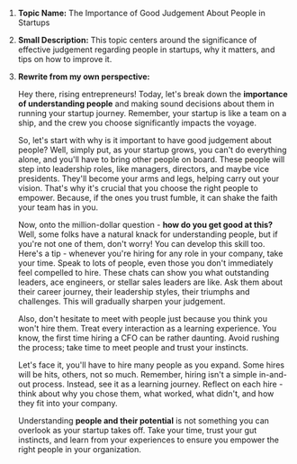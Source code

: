 1. **Topic Name:** The Importance of Good Judgement About People in Startups
2. **Small Description:** This topic centers around the significance of effective judgement regarding people in startups, why it matters, and tips on how to improve it.
3. **Rewrite from my own perspective:** 

   Hey there, rising entrepreneurs! Today, let's break down the **importance of understanding people** and making sound decisions about them in running your startup journey. Remember, your startup is like a team on a ship, and the crew you choose significantly impacts the voyage.

   So, let's start with why is it important to have good judgement about people? Well, simply put, as your startup grows, you can't do everything alone, and you'll have to bring other people on board. These people will step into leadership roles, like managers, directors, and maybe vice presidents. They'll become your arms and legs, helping carry out your vision. That's why it's crucial that you choose the right people to empower. Because, if the ones you trust fumble, it can shake the faith your team has in you. 

   Now, onto the million-dollar question - **how do you get good at this?** Well, some folks have a natural knack for understanding people, but if you're not one of them, don't worry! You can develop this skill too. Here's a tip - whenever you're hiring for any role in your company, take your time. Speak to lots of people, even those you don't immediately feel compelled to hire. These chats can show you what outstanding leaders, ace engineers, or stellar sales leaders are like. Ask them about their career journey, their leadership styles, their triumphs and challenges. This will gradually sharpen your judgement.

   Also, don't hesitate to meet with people just because you think you won't hire them. Treat every interaction as a learning experience. You know, the first time hiring a CFO can be rather daunting. Avoid rushing the process; take time to meet people and trust your instincts.

   Let's face it, you'll have to hire many people as you expand. Some hires will be hits, others, not so much. Remember, hiring isn't a simple in-and-out process. Instead, see it as a learning journey. Reflect on each hire - think about why you chose them, what worked, what didn't, and how they fit into your company.

   Understanding **people and their potential** is not something you can overlook as your startup takes off. Take your time, trust your gut instincts, and learn from your experiences to ensure you empower the right people in your organization.